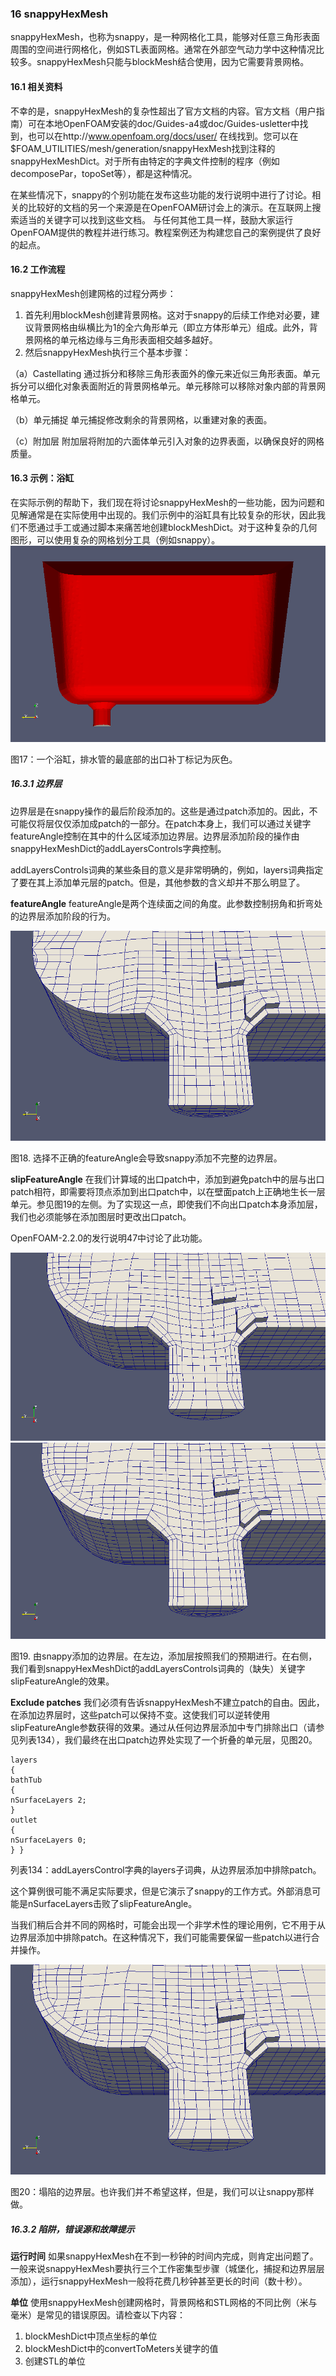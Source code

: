 ### 16 snappyHexMesh
snappyHexMesh，也称为snappy，是一种网格化工具，能够对任意三角形表面周围的空间进行网格化，例如STL表面网格。通常在外部空气动力学中这种情况比较多。snappyHexMesh只能与blockMesh结合使用，因为它需要背景网格。

#### 16.1 相关资料
不幸的是，snappyHexMesh的复杂性超出了官方文档的内容。官方文档（用户指南）可在本地OpenFOAM安装的doc/Guides-a4或doc/Guides-usletter中找到，也可以在http://www.openfoam.org/docs/user/ 在线找到。您可以在$FOAM_UTILITIES/mesh/generation/snappyHexMesh找到注释的snappyHexMeshDict。对于所有由特定的字典文件控制的程序（例如decomposePar，topoSet等），都是这种情况。

在某些情况下，snappy的个别功能在发布这些功能的发行说明中进行了讨论。相关的比较好的文档的另一个来源是在OpenFOAM研讨会上的演示。在互联网上搜索适当的关键字可以找到这些文档。
与任何其他工具一样，鼓励大家运行OpenFOAM提供的教程并进行练习。教程案例还为构建您自己的案例提供了良好的起点。

#### 16.2 工作流程
snappyHexMesh创建网格的过程分两步：
1. 首先利用blockMesh创建背景网格。这对于snappy的后续工作绝对必要，建议背景网格由纵横比为1的全六角形单元（即立方体形单元）组成。此外，背景网格的单元格边缘与三角形表面相交越多越好。
2. 然后snappyHexMesh执行三个基本步骤：

（a）Castellating
通过拆分和移除三角形表面外的像元来近似三角形表面。单元拆分可以细化对象表面附近的背景网格单元。单元移除可以移除对象内部的背景网格单元。

（b）单元捕捉
单元捕捉修改剩余的背景网格，以重建对象的表面。

（c）附加层
附加层将附加的六面体单元引入对象的边界表面，以确保良好的网格质量。

#### 16.3 示例：浴缸
在实际示例的帮助下，我们现在将讨论snappyHexMesh的一些功能，因为问题和见解通常是在实际使用中出现的。我们示例中的浴缸具有比较复杂的形状，因此我们不愿通过手工或通过脚本来痛苦地创建blockMeshDict。对于这种复杂的几何图形，可以使用复杂的网格划分工具（例如snappy）。
![figure17](images/15.PNG)

图17：一个浴缸，排水管的最底部的出口补丁标记为灰色。

##### 16.3.1 边界层
边界层是在snappy操作的最后阶段添加的。这些是通过patch添加的。因此，不可能仅将层仅仅添加成patch的一部分。在patch本身上，我们可以通过关键字featureAngle控制在其中的什么区域添加边界层。边界层添加阶段的操作由snappyHexMeshDict的addLayersControls字典控制。

addLayersControls词典的某些条目的意义是非常明确的，例如，layers词典指定了要在其上添加单元层的patch。但是，其他参数的含义却并不那么明显了。

**featureAngle**
featureAngle是两个连续面之间的角度。此参数控制拐角和折弯处的边界层添加阶段的行为。

![figure18](images/16.PNG)

图18. 选择不正确的featureAngle会导致snappy添加不完整的边界层。

**slipFeatureAngle**
在我们计算域的出口patch中，添加到避免patch中的层与出口patch相符，即需要将顶点添加到出口patch中，以在壁面patch上正确地生长一层单元。参见图19的左侧。为了实现这一点，即使我们不向出口patch本身添加层，我们也必须能够在添加图层时更改出口patch。

OpenFOAM-2.2.0的发行说明47中讨论了此功能。

![figure19](images/17.PNG)
![figure19](images/18.PNG)

图19. 由snappy添加的边界层。在左边，添加层按照我们的预期进行。在右侧，我们看到snappyHexMeshDict的addLayersControls词典的（缺失）关键字slipFeatureAngle的效果。

**Exclude patches**
我们必须有告诉snappyHexMesh不建立patch的自由。因此，在添加边界层时，这些patch可以保持不变。这使我们可以逆转使用slipFeatureAngle参数获得的效果。通过从任何边界层添加中专门排除出口（请参见列表134），我们最终在出口patch边界处实现了一个折叠的单元层，见图20。

```
layers
{
bathTub
{
nSurfaceLayers 2;
}
outlet
{
nSurfaceLayers 0;
} }
```
列表134：addLayersControl字典的layers子词典，从边界层添加中排除patch。

这个算例很可能不满足实际要求，但是它演示了snappy的工作方式。外部消息可能是nSurfaceLayers击败了slipFeatureAngle。

当我们稍后合并不同的网格时，可能会出现一个非学术性的理论用例，它不用于从边界层添加中排除patch。在这种情况下，我们可能需要保留一些patch以进行合并操作。

![figure20](images/19.PNG)

图20：塌陷的边界层。也许我们并不希望这样，但是，我们可以让snappy那样做。

##### 16.3.2 陷阱，错误源和故障提示
**运行时间**
如果snappyHexMesh在不到一秒钟的时间内完成，则肯定出问题了。一般来说snappyHexMesh要执行三个工作密集型步骤（城堡化，捕捉和边界层层添加），运行snappyHexMesh一般将花费几秒钟甚至更长的时间（数十秒）。

**单位**
使用snappyHexMesh创建网格时，背景网格和STL网格的不同比例（米与毫米）是常见的错误原因。请检查以下内容：

1. blockMeshDict中顶点坐标的单位
2. blockMeshDict中的convertToMeters关键字的值
3. 创建STL的单位